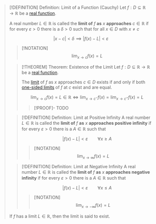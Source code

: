 >[!DEFINITION] Definition: Limit of a Function (Cauchy)
>Let $f: D \subseteq \mathbb{R} \to \mathbb{R}$ be a [real function](../Real%20Function.md).
>
>A real number $L \in \mathbb{R}$ is called the **limit of** $f$ **as** $x$ **approaches** $c \in \mathbb{R}$ if for every $\varepsilon \gt 0$ there is a $\delta \gt 0$ such that for all $x \in D$ with $x \ne c$
>
>$$|x-c| \lt \delta \implies |f(x)-L| \lt \varepsilon$$
>
>>[!NOTATION]
>>$$\lim_{x\to c} f(x) = L$$
>
>>[!THEOREM] Theorem: Existence of the Limit
>>Let $f: D \subseteq \mathbb{R} \to \mathbb{R}$ be a [real function](../Real%20Function.md).
>>
>>The [limit](Real%20Limits%20of%20a%20Function.md) of $f$ as $x$ approaches $c \in D$ exists if and only if both [one-sided limits](One-Sided%20Limits%20of%20a%20Function.md) of $f$ at $c$ exist and are equal.
>>
>>$$\lim_{x \to c} f(x) = L \in \mathbb{R} \iff \lim_{x \to c^-} f(x) = \lim_{x \to c^+} f(x) = L$$
>>
>>>[!PROOF]-
>>>TODO
>>
>
>>[!DEFINITION] Definition: Limit at Positive Infinity
>>A real number $L \in \mathbb{R}$ is called the **limit of** $f$ **as** $x$ **approaches positive infinity** if for every $\varepsilon \gt 0$ there is a $A \in \mathbb{R}$ such that
>>
>>$$|f(x) - L| \lt \varepsilon \qquad \forall x \ge A$$
>>
>>>[!NOTATION]
>>>$$\lim_{x\to \infty} f(x) = L$$
>>
>
>>[!DEFINITION] Definition: Limit at Negative Infinity
>>A real number $L \in \mathbb{R}$ is called the **limit of** $f$ **as** $x$ **approaches negative infinity** if for every $\varepsilon \gt 0$ there is a $A \in \mathbb{R}$ such that
>>
>>$$|f(x) - L| \lt \varepsilon \qquad \forall x \le A$$
>>
>>>[!NOTATION]
>>>$$\lim_{x\to -\infty} f(x) = L$$
>
>If $f$ has a limit $L \in \mathbb{R}$, then the limit is said to exist.